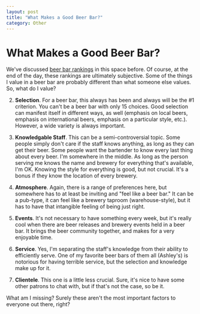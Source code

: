 ```yaml
---
layout: post
title: "What Makes a Good Beer Bar?"
category: Other
---
```


What Makes a Good Beer Bar?
===========================

We've discussed [beer bar rankings](http://www.yeastboundanddown.com/2011/01/top-100-beer-bars/ "Top 100 Beer Bars: Ashley’s and Hopcat") in this space before. Of course, at the end of the day, these rankings are ultimately subjective. Some of the things I value in a beer bar are probably different than what someone else values. So, what do I value?

2.  **Selection**. For a beer bar, this always has been and always will be the #1 criterion. You can't be a beer bar with only 15 choices. Good selection can manifest itself in different ways, as well (emphasis on local beers, emphasis on international beers, emphasis on a particular style, etc.). However, a wide variety is always important.

4.  **Knowledgable Staff**. This can be a semi-controversial topic. Some people simply don't care if the staff knows anything, as long as they can get their beer. Some people want the bartender to know every last thing about every beer. I'm somewhere in the middle. As long as the person serving me knows the name and brewery for everything that's available, I'm OK. Knowing the style for everything is good, but not crucial. It's a bonus if they know the location of every brewery.

6.  **Atmosphere**. Again, there is a range of preferences here, but somewhere has to at least be inviting and "feel like a beer bar." It can be a pub-type, it can feel like a brewery taproom (warehouse-style), but it has to have that intangible feeling of being just right.

8.  **Events**. It's not necessary to have something every week, but it's really cool when there are beer releases and brewery events held in a beer bar. It brings the beer community together, and makes for a very enjoyable time.

10.  **Service**. Yes, I'm separating the staff's knowledge from their ability to efficiently serve. One of my favorite beer bars of them all (Ashley's) is notorious for having terrible service, but the selection and knowledge make up for it.

12.  **Clientele**. This one is a little less crucial. Sure, it's nice to have some other patrons to chat with, but if that's not the case, so be it.

What am I missing? Surely these aren't the most important factors to everyone out there, right?